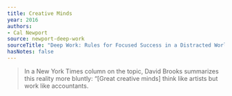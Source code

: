 ```yaml
---
title: Creative Minds
year: 2016
authors:
- Cal Newport
source: newport-deep-work
sourceTitle: "Deep Work: Rules for Focused Success in a Distracted World"
hasNotes: false
---
```


> In a New York Times column on the topic, David Brooks summarizes this reality more bluntly: “[Great creative minds] think like artists but work like accountants.
